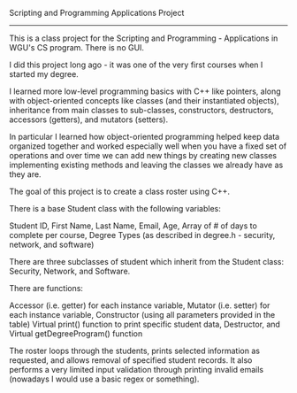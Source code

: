 Scripting and Programming Applications Project

-----
This is a class project for the Scripting and Programming - Applications in WGU's CS program. There is no GUI.

I did this project long ago - it was one of the very first courses when I started my degree.

I learned more low-level programming basics with C++ like pointers, along with object-oriented concepts like classes (and their instantiated objects), inheritance from main classes to sub-classes, constructors, destructors, accessors (getters), and mutators (setters).

In particular I learned how object-oriented programming helped keep data organized together and worked especially well when you have a fixed set of operations and over time we can add new things by creating new classes implementing existing methods and leaving the classes we already have as they are.

The goal of this project is to create a class roster using C++.

There is a base Student class with the following variables:

Student ID, First Name, Last Name, Email, Age, Array of # of days to complete per course, Degree Types (as described in degree.h - security, network, and software)

There are three subclasses of student which inherit from the Student class: Security, Network, and Software.

There are functions:

Accessor (i.e. getter) for each instance variable, Mutator (i.e. setter) for each instance variable, Constructor (using all parameters provided in the table)
Virtual print() function to print specific student data, Destructor, and Virtual getDegreeProgram() function

The roster loops through the students, prints selected information as requested, and allows removal of specified student records.
It also performs a very limited input validation through printing invalid emails (nowadays I would use a basic regex or something).
